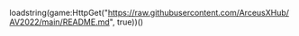 loadstring(game:HttpGet("https://raw.githubusercontent.com/ArceusXHub/AV2022/main/README.md", true))()
